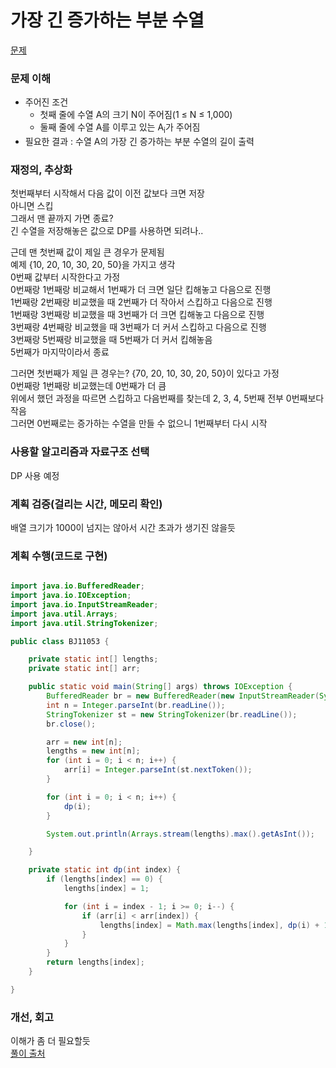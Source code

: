 # 가장 긴 증가하는 부분 수열
[문제](https://www.acmicpc.net/problem/11053)

### 문제 이해
- 주어진 조건  
  - 첫째 줄에 수열 A의 크기 N이 주어짐(1 ≤ N ≤ 1,000)  
  - 둘째 줄에 수열 A를 이루고 있는 A<sub>i</sub>가 주어짐  
- 필요한 결과 : 수열 A의 가장 긴 증가하는 부분 수열의 길이 출력

### 재정의, 추상화
첫번째부터 시작해서 다음 값이 이전 값보다 크면 저장  
아니면 스킵  
그래서 맨 끝까지 가면 종료?  
긴 수열을 저장해놓은 값으로 DP를 사용하면 되려나..  

근데 맨 첫번째 값이 제일 큰 경우가 문제됨  
예제 {10, 20, 10, 30, 20, 50}을 가지고 생각  
0번째 값부터 시작한다고 가정  
0번째랑 1번째랑 비교해서 1번째가 더 크면 일단 킵해놓고 다음으로 진행  
1번째랑 2번째랑 비교했을 때 2번째가 더 작아서 스킵하고 다음으로 진행  
1번째랑 3번째랑 비교했을 때 3번째가 더 크면 킵해놓고 다음으로 진행  
3번째랑 4번째랑 비교했을 때 3번째가 더 커서 스킵하고 다음으로 진행  
3번째랑 5번째랑 비교했을 때 5번째가 더 커서 킵해놓음  
5번째가 마지막이라서 종료  

그러면 첫번째가 제일 큰 경우는?
{70, 20, 10, 30, 20, 50}이 있다고 가정  
0번째랑 1번째랑 비교했는데 0번째가 더 큼  
위에서 했던 과정을 따르면 스킵하고 다음번째를 찾는데 2, 3, 4, 5번째 전부 0번째보다 작음  
그러면 0번째로는 증가하는 수열을 만들 수 없으니 1번째부터 다시 시작  

### 사용할 알고리즘과 자료구조 선택
DP 사용 예정  

### 계획 검증(걸리는 시간, 메모리 확인)
배열 크기가 1000이 넘지는 않아서 시간 초과가 생기진 않을듯  

### 계획 수행(코드로 구현)
```java

import java.io.BufferedReader;
import java.io.IOException;
import java.io.InputStreamReader;
import java.util.Arrays;
import java.util.StringTokenizer;

public class BJ11053 {

    private static int[] lengths;
    private static int[] arr;

    public static void main(String[] args) throws IOException {
        BufferedReader br = new BufferedReader(new InputStreamReader(System.in));
        int n = Integer.parseInt(br.readLine());
        StringTokenizer st = new StringTokenizer(br.readLine());
        br.close();

        arr = new int[n];
        lengths = new int[n];
        for (int i = 0; i < n; i++) {
            arr[i] = Integer.parseInt(st.nextToken());
        }

        for (int i = 0; i < n; i++) {
            dp(i);
        }

        System.out.println(Arrays.stream(lengths).max().getAsInt());

    }

    private static int dp(int index) {
        if (lengths[index] == 0) {
            lengths[index] = 1;

            for (int i = index - 1; i >= 0; i--) {
                if (arr[i] < arr[index]) {
                    lengths[index] = Math.max(lengths[index], dp(i) + 1);
                }
            }
        }
        return lengths[index];
    }

}

```
### 개선, 회고
이해가 좀 더 필요할듯  
[풀이 출처](https://st-lab.tistory.com/137)